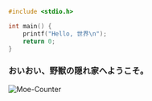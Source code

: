 ```c
#include <stdio.h>

int main() {
    printf("Hello, 世界\n");
    return 0;
}
```

### おいおい、野獣の隠れ家へようこそ。
![Moe-Counter](https://count.getloli.com/get/@Akari%20Azusagawa?theme=rule34)
  
<!-- ### Github stats  
[![akari](https://raw.githubusercontent.com/whyakari/whyakari/master/generated/overview.svg)](https://github.com/whyakari)
[![akari](https://raw.githubusercontent.com/whyakari/whyakari/master/generated/languages.svg)](https://github.com/whyakari) -->
